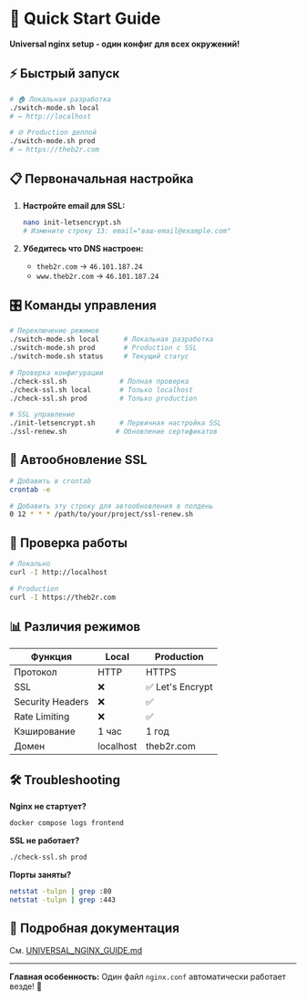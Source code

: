 # 🚀 Quick Start Guide

**Universal nginx setup - один конфиг для всех окружений!**

## ⚡ Быстрый запуск

```bash
# 🏠 Локальная разработка
./switch-mode.sh local
# → http://localhost

# 🌐 Production деплой
./switch-mode.sh prod  
# → https://theb2r.com
```

## 📋 Первоначальная настройка

1. **Настройте email для SSL:**
   ```bash
   nano init-letsencrypt.sh
   # Измените строку 13: email="ваш-email@example.com"
   ```

2. **Убедитесь что DNS настроен:**
   - `theb2r.com` → `46.101.187.24`
   - `www.theb2r.com` → `46.101.187.24`

## 🎛️ Команды управления

```bash
# Переключение режимов
./switch-mode.sh local      # Локальная разработка
./switch-mode.sh prod       # Production с SSL
./switch-mode.sh status     # Текущий статус

# Проверка конфигурации  
./check-ssl.sh             # Полная проверка
./check-ssl.sh local       # Только localhost
./check-ssl.sh prod        # Только production

# SSL управление
./init-letsencrypt.sh      # Первичная настройка SSL
./ssl-renew.sh            # Обновление сертификатов
```

## 🔄 Автообновление SSL

```bash
# Добавить в crontab
crontab -e

# Добавить эту строку для автообновления в полдень
0 12 * * * /path/to/your/project/ssl-renew.sh
```

## 🧪 Проверка работы

```bash
# Локально
curl -I http://localhost

# Production  
curl -I https://theb2r.com
```

## 📊 Различия режимов

| Функция | Local | Production |
|---------|-------|------------|
| Протокол | HTTP | HTTPS |
| SSL | ❌ | ✅ Let's Encrypt |
| Security Headers | ❌ | ✅ |
| Rate Limiting | ❌ | ✅ |
| Кэширование | 1 час | 1 год |
| Домен | localhost | theb2r.com |

## 🛠️ Troubleshooting

**Nginx не стартует?**
```bash
docker compose logs frontend
```

**SSL не работает?**
```bash
./check-ssl.sh prod
```

**Порты заняты?**
```bash
netstat -tulpn | grep :80
netstat -tulpn | grep :443
```

## 📖 Подробная документация

См. [UNIVERSAL_NGINX_GUIDE.md](UNIVERSAL_NGINX_GUIDE.md)

---

**Главная особенность:** Один файл `nginx.conf` автоматически работает везде! 🎉
